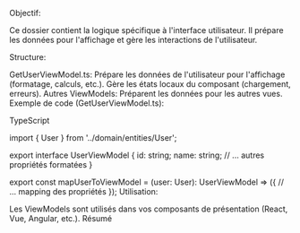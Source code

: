 Objectif:

Ce dossier contient la logique spécifique à l'interface utilisateur.
Il prépare les données pour l'affichage et gère les interactions de l'utilisateur.

Structure:

GetUserViewModel.ts:
Prépare les données de l'utilisateur pour l'affichage (formatage, calculs, etc.).
Gère les états locaux du composant (chargement, erreurs).
Autres ViewModels:
Préparent les données pour les autres vues.
Exemple de code (GetUserViewModel.ts):

TypeScript

import { User } from '../domain/entities/User';

export interface UserViewModel {
id: string;
name: string;
// ... autres propriétés formatées
}

export const mapUserToViewModel = (user: User): UserViewModel => ({
// ... mapping des propriétés
});
Utilisation:

Les ViewModels sont utilisés dans vos composants de présentation (React, Vue, Angular, etc.).
Résumé
